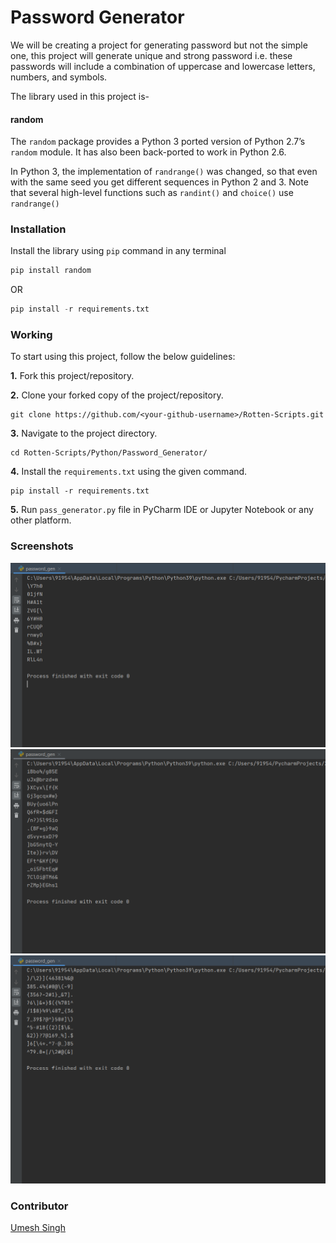 # Password Generator
We will be creating a project for generating password but not the simple one, this project will generate unique and strong password i.e. these passwords will include a combination of uppercase and lowercase letters, numbers, and symbols.

The library used in this project is-

#### random

The `random` package provides a Python 3 ported version of Python 2.7’s `random` module. It has also been back-ported to work in Python 2.6.

In Python 3, the implementation of `randrange()` was changed, so that even with the same seed you get different sequences in Python 2 and 3. Note that several high-level functions such as `randint()` and `choice()` use `randrange()`

### Installation
Install the library using `pip` command in any terminal

```python
pip install random
```

OR

```python
pip install -r requirements.txt
```

### Working 
To start using this project, follow the below guidelines: 

**1.**  Fork this project/repository.

**2.**  Clone your forked copy of the project/repository.

```
git clone https://github.com/<your-github-username>/Rotten-Scripts.git
```

**3.** Navigate to the project directory.

```
cd Rotten-Scripts/Python/Password_Generator/
```

**4.** Install the `requirements.txt` using the given command.

```
pip install -r requirements.txt
```

**5.** Run `pass_generator.py` file in PyCharm IDE or Jupyter Notebook or any other platform.

### Screenshots

<img src="../Password_Generator/Images/pass_generator1.png">

<img src="../Password_Generator/Images/pass_generator2.png">

<img src="../Password_Generator/Images/pass_generator3.png">

### Contributor

<a href="https://github.com/Umesh-01">Umesh Singh</a>
